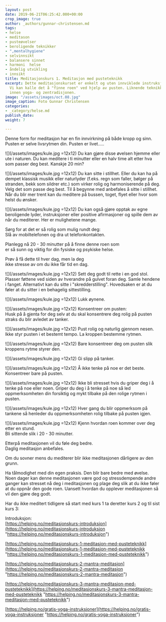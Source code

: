 ```yaml
---
layout: post
date: 2019-06-21T06:25:42.000+00:00
crop_image: true
author: _authors/gunnar-christensen.md
tags:
- helse
- meditason
- pusteøvelser
- beroligende teknikker
- ",mentalhygiene"
- selvinnsikt
- balansere sinnet
- harmoni  helse
- åndelig utvikling
- innsikt
title: Meditasjonskurs 1. Meditasjon med pusteteknikk
excerpt: Dette meditasjonskurset er enkelt og uten innviklede instruksjoner og ritualer.
  Vi kan kalle det å "finne roen" ved hjelp av pusten. Liknende teknikker brukes både
  innen yoga- og zentradisjonen.
image: "/assets/images/oct.08.jpg"
image_caption: Foto Gunnar Christensen
categories:
- _category/helse.md
publish_date: 
weight: 7

---
```

Denne form for meditasjon har en fin innvirkning på både kropp og sinn. Pusten er selve livsrytmen din. Pusten er livet.....

![](/assets/images/kule.jpg =12x12) Du kan gjøre disse øvelsen hjemme eller ute i naturen. Du kan meditere i ti minutter eller en halv time alt etter hva som passer deg best. Kanskje 20 min?

![](/assets/images/kule.jpg =12x12) Du kan sitte i stillhet. Eller du kan ha på dempet klassisk musikk eller naturlyder (f.eks. regn som faller, bølger på stranden, bekk som sildrer etc.) som virker rolig og harmoniserende på deg. Velg det som passe deg best. Til å begynne med anbefales å sitte i stillhet. Når du blir mer trent kan du meditere på bussen, toget, flyet eller hvor som helst du ønsker.

![](/assets/images/kule.jpg =12x12) Du kan også gjøre opptak av egne beroligende lyder, instruksjoner eller positive afirmasjoner og spille dem av når du mediterer. Her er mulighetene mange.

Sørg for at det er så rolig som mulig rundt deg:  
Slå av mobiltelefonen og dra ut telefonkontakten.

Planlegg nå 20 - 30 minutter på å finne denne roen som  
er så sunn og viktig for din fysiske og psykiske helse.

Prøv å få dette til hver dag, men la deg  
ikke stresse av om du ikke får tid en dag.

![](/assets/images/kule.jpg =12x12) Sett deg godt til rette i en god stol. Plasser føttene ved siden av hverandre på gulvet foran deg. Samle hendene i fanget. Alternativt kan du sitte i "skredderstilling". Hovedsaken er at du føler at du sitter i en behagelig sittestilling.

![](/assets/images/kule.jpg =12x12) Lukk øynene.

![](/assets/images/kule.jpg =12x12) Konsentreer om pusten:  
Husk på å gjenta for deg selv at du skal konsentrere deg rolig på pusten straks du blir avledet av tanker.

![](/assets/images/kule.jpg =12x12) Pust rolig og naturlig gjennom nesen. Ikke styr pusten i et bestemt tempo. La kroppen bestemme rytmen.

![](/assets/images/kule.jpg =12x12) Bare konsentreer deg om pusten slik kroppens rytme styrer den.

![](/assets/images/kule.jpg =12x12) Gi slipp på tanker.

![](/assets/images/kule.jpg =12x12) Å ikke tenke på noe er det beste. Konsentreer bare på pusten.

![](/assets/images/kule.jpg =12x12) Ikke bli stresset hvis du griper deg i å tenke på noe eller noen. Griper du deg i å tenke på noe så led oppmerksomheten din forsiktig og mykt tilbake på den rolige rytmen i pusten.

![](/assets/images/kule.jpg =12x12) Hver gang du blir oppmerksom på tankene så henleder du oppmerksomheten rolig tilbake på pusten igjen.

![](/assets/images/kule.jpg =12x12) Kjenn hvordan roen kommer over deg etter en stund.  
Bli sittende slik i 20 - 30 minutter.

Etterpå meditasjonen vil du føle deg bedre.  
Daglig meditasjon anbefales.

Om du sovner mens du mediterer blir ikke meditasjonen dårligere av den grunn.

Ha tålmodighet med din egen praksis. Den blir bare bedre med øvelse. Noen dager kan denne meditasjonen være god og stressdempende andre ganger kan stresset nå deg i meditasjonen og plage deg slik at du ikke føler at du oppnår den gode roen. Uansett hvordan du opplever meditasjonen så vil den gjøre deg godt.

Har du ikke meditert tidligere så start med kurs 1 ta deretter kurs 2 og til sist kurs 3:

Introduksjon:  
[https://helping.no/meditasjonskurs-introduksjon](https://helping.no/meditasjonskurs-introduksjon "https://helping.no/meditasjonskurs-introduksjon")

[https://helping.no/meditasjonskurs-1-meditasjon-med-pusteteknikk](https://helping.no/meditasjonskurs-1-meditasjon-med-pusteteknikk "https://helping.no/meditasjonskurs-1-meditasjon-med-pusteteknikk")

[https://helping.no/meditasjonskurs-2-mantra-meditasjon](https://helping.no/meditasjonskurs-2-mantra-meditasjon "https://helping.no/meditasjonskurs-2-mantra-meditasjon")

[https://helping.no/meditasjonskurs-3-mantra-meditasjon-med-pusteteknikk](https://helping.no/meditasjonskurs-3-mantra-meditasjon-med-pusteteknikk "https://helping.no/meditasjonskurs-3-mantra-meditasjon-med-pusteteknikk")

[https://helping.no/gratis-yoga-instruksjoner](https://helping.no/gratis-yoga-instruksjoner "https://helping.no/gratis-yoga-instruksjoner")